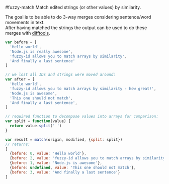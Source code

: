 #fuzzy-match
Match edited strings (or other values) by similarity.

The goal is to be able to do 3-way merges considering sentence/word movements in text.  
After having matched the strings the output can be used to do these merges with [difftools](https://github.com/mirkok/difftools).  

``` js
var before = [
  'Hello world',
  'Node.js is really awesome',
  'fuzzy-id allows you to match arrays by similarity',
  'And finally a last sentence'
]

// we lost all IDs and strings were moved around:
var after = [
  'Hello world',
  'fuzzy-id allows you to match arrays by similarity - how great!',
  'Node.js is awesome',
  'This one should not match',
  'And finally a last sentence',
]

// required function to decompose values into arrays for comparison:
var split = function(value) {
  return value.split(' ')
}

var result = match(origin, modified, {split: split})
// returns:
[
  {before: 0, value: 'Hello world'},
  {before: 2, value: 'fuzzy-id allows you to match arrays by similarity - how great!'},
  {before: 1, value: 'Node.js is awesome'},
  {before: undefined, value: 'This one should not match'},
  {before: 3, value: 'And finally a last sentence'}
]
```
